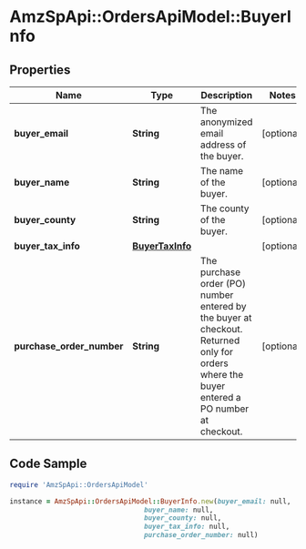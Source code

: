 # AmzSpApi::OrdersApiModel::BuyerInfo

## Properties

Name | Type | Description | Notes
------------ | ------------- | ------------- | -------------
**buyer_email** | **String** | The anonymized email address of the buyer. | [optional] 
**buyer_name** | **String** | The name of the buyer. | [optional] 
**buyer_county** | **String** | The county of the buyer. | [optional] 
**buyer_tax_info** | [**BuyerTaxInfo**](BuyerTaxInfo.md) |  | [optional] 
**purchase_order_number** | **String** | The purchase order (PO) number entered by the buyer at checkout. Returned only for orders where the buyer entered a PO number at checkout. | [optional] 

## Code Sample

```ruby
require 'AmzSpApi::OrdersApiModel'

instance = AmzSpApi::OrdersApiModel::BuyerInfo.new(buyer_email: null,
                                 buyer_name: null,
                                 buyer_county: null,
                                 buyer_tax_info: null,
                                 purchase_order_number: null)
```


